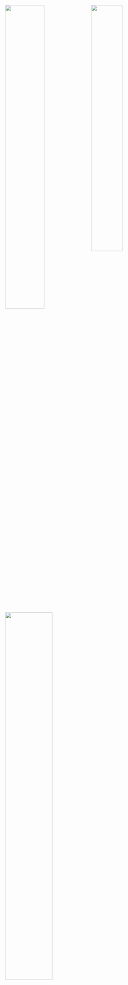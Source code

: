 <img width="50%" align="left" src="https://github-readme-stats.vercel.app/api?username=BigBoyLeft&show_icons=true&theme=dracula" />
<img width="45%" align="right" src="https://github-readme-stats.vercel.app/api/top-langs/?username=BigBoyLeft&show_icons=true&theme=dracula"/>
<a href="https://github.com/BigBoyLeft/Rebirth">
  <img width="55%" align="left" src="https://github-readme-stats.vercel.app/api/pin/?username=BigBoyLeft&repo=Rebirth&show_icons=true&theme=dracula" />
</a>

<!-- [![My Github Stats](https://github-readme-stats.vercel.app/api?username=BigBoyLeft&show_icons=true&theme=dracula)](https://github.com/BigBoyLeft/BigBoyLeft)
[![My Top Langs](https://github-readme-stats.vercel.app/api/top-langs/?username=BigBoyLeft&theme=dracula)](https://github.com/BigBoyLeft/BigBoyLeft) -->
